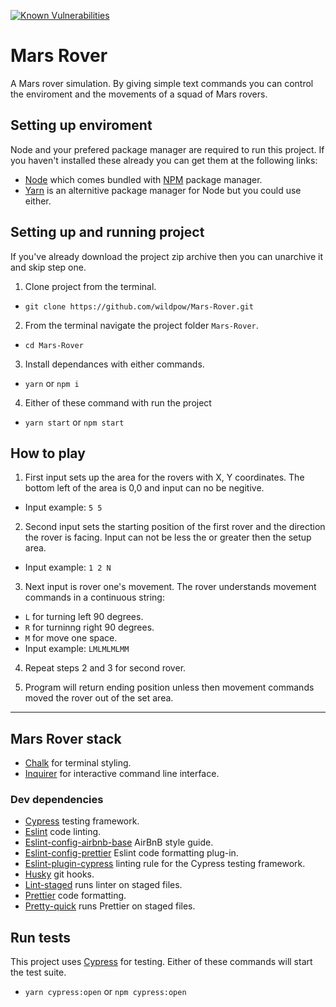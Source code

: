 [![Known Vulnerabilities](https://snyk.io/test/github/wildpow/Mars-Rover/badge.svg?targetFile=package.json)](https://snyk.io/test/github/wildpow/Mars-Rover?targetFile=package.json)

# Mars Rover

A Mars rover simulation. By giving simple text commands you can control the enviroment and the movements of a squad of Mars rovers.

## Setting up enviroment

Node and your prefered package manager are required to run this project. If you haven't installed these already you can get them at the following links:

- [Node](https://nodejs.org/en/ 'Node js') which comes bundled with [NPM](https://www.npmjs.com/ 'NPM package manager') package manager.
- [Yarn](https://yarnpkg.com/en/) is an alternitive package manager for Node but you could use either.

## Setting up and running project

If you've already download the project zip archive then you can unarchive it and skip step one.

1. Clone project from the terminal.

- `git clone https://github.com/wildpow/Mars-Rover.git`

2. From the terminal navigate the project folder `Mars-Rover`.

- `cd Mars-Rover`

3. Install dependances with either commands.

- `yarn` or `npm i`

4. Either of these command with run the project

- `yarn start` or `npm start`

## How to play

1. First input sets up the area for the rovers with X, Y coordinates. The bottom left of the area is 0,0 and input can no be negitive.

- Input example: `5 5`

2. Second input sets the starting position of the first rover and the direction the rover is facing. Input can not be less the or greater then the setup area.

- Input example: `1 2 N`

3. Next input is rover one's movement. The rover understands movement commands in a continuous string:

- `L` for turning left 90 degrees.
- `R` for turninng right 90 degrees.
- `M` for move one space.
- Input example: `LMLMLMLMM`

4. Repeat steps 2 and 3 for second rover.

5. Program will return ending position unless then movement commands moved the rover out of the set area.

---

## Mars Rover stack

- [Chalk](https://github.com/chalk/chalk) for terminal styling.
- [Inquirer](https://github.com/SBoudrias/Inquirer.js/) for interactive command line interface.

### Dev dependencies

- [Cypress](https://www.cypress.io/) testing framework.
- [Eslint](https://eslint.org/) code linting.
- [Eslint-config-airbnb-base](https://github.com/airbnb/javascript) AirBnB style guide.
- [Eslint-config-prettier](https://github.com/prettier/eslint-config-prettier) Eslint code formatting plug-in.
- [Eslint-plugin-cypress](https://github.com/cypress-io/eslint-plugin-cypress) linting rule for the Cypress testing framework.
- [Husky](https://github.com/typicode/husky) git hooks.
- [Lint-staged](https://github.com/okonet/lint-staged) runs linter on staged files.
- [Prettier](https://prettier.io/) code formatting.
- [Pretty-quick](https://github.com/azz/pretty-quick#readme) runs Prettier on staged files.

## Run tests

This project uses [Cypress](https://www.cypress.io/) for testing. Either of these commands will start the test suite.

- `yarn cypress:open` or `npm cypress:open`
